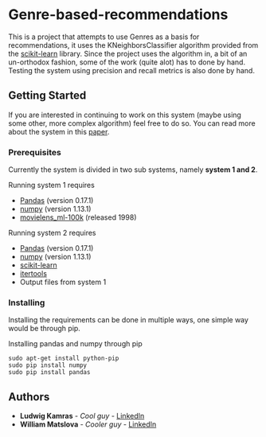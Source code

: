# Genre-based-recommendations

This is a project that attempts to use Genres as a basis for recommendations, it uses the KNeighborsClassifier algorithm provided from the [scikit-learn](http://scikit-learn.org) library.
Since the project uses the algorithm in, a bit of an un-orthodox fashion, some of the work (quite alot) has to done by hand. Testing the system using precision and recall metrics is also done by hand. 

## Getting Started
If you are interested in continuing to work on this system (maybe using some other, more complex algorithm) feel free to do so. You can read more about the system in this [paper](www.example.com).

### Prerequisites
Currently the system is divided in two sub systems, namely **system 1 and 2**.

Running system 1 requires
* [Pandas](https://pandas.pydata.org/) (version 0.17.1)
* [numpy](http://www.numpy.org/) (version 1.13.1)
* [movielens_ml-100k](https://grouplens.org/datasets/movielens/) (released 1998)

Running system 2 requires
* [Pandas](https://pandas.pydata.org/) (version 0.17.1)
* [numpy](http://www.numpy.org/) (version 1.13.1)
* [scikit-learn](http://scikit-learn.org/stable/modules/generated/sklearn.neighbors.KNeighborsClassifier.html)
* [itertools](https://docs.python.org/3/library/itertools.html)
* Output files from system 1

### Installing

Installing the requirements can be done in multiple ways, one simple way would be through pip.

Installing pandas and numpy through pip 
```
sudo apt-get install python-pip
sudo pip install numpy
sudo pip install pandas
```

## Authors

* **Ludwig Kamras** - *Cool guy* - [LinkedIn](https://github.com/PurpleBooth)
* **William Matslova** - *Cooler guy* - [LinkedIn](https://github.com/PurpleBooth)

